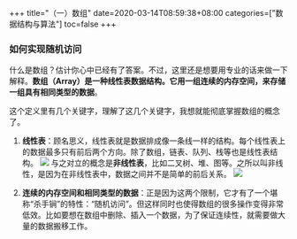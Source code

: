+++
title="（一）数组"
date=2020-03-14T08:59:38+08:00
categories=["数据结构与算法"]
toc=false
+++

### 如何实现随机访问
什么是数组？估计你心中已经有了答案。不过，这里还是想要用专业的话来做一下解释。**数组（Array）是一种线性表数据结构。它用一组连续的内存空间，来存储一组具有相同类型的数据**。

这个定义里有几个关键字，理解了这几个关键字，我想就能彻底掌握数组的概念了。
1. **线性表**：顾名思义，线性表就是数据排成像一条线一样的结构。每个线性表上的数据最多只有前后两个方向。除了数组，链表、队列、栈等也是线性表结构。
![](https://pic.downk.cc/item/5e6d040be83c3a1e3a63e8d2.png)
与之对立的概念是**非线性表**，比如二叉树、堆、图等。之所以叫非线性，是因为在非线性表中，数据之间并不是简单的前后关系。
![](https://pic.downk.cc/item/5e6d04ebe83c3a1e3a645d1d.png)

2. **连续的内存空间和相同类型的数据**：正是因为这两个限制，它才有了一个堪称“杀手锏”的特性：“随机访问”。但这样同时也使得数组的很多操作变得非常低效。比如要想在数组中删除、插入一个数据，为了保证连续性，就需要做大量的数据搬移工作。